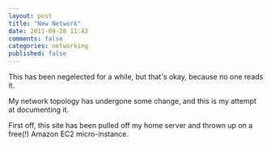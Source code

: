 ```yaml
---
layout: post
title: "New Network"
date: 2011-09-28 11:43
comments: false
categories: networking
published: false
---
```

This has been negelected for a while, but that's okay, because no one
reads it.

My network topology has undergone some change, and this is my attempt
at documenting it.
<!--more-->

First off, this site has been pulled off my home server and thrown up on
a free(!) Amazon EC2 micro-instance. 
